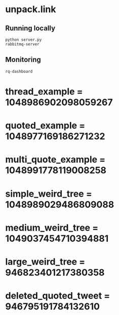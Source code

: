 # unpack.link

## Running locally
```
python server.py
rabbitmq-server
```

## Monitoring
```
rq-dashboard
```

# thread_example = 1048986902098059267
# quoted_example = 1048977169186271232
# multi_quote_example = 1048991778119008258
# simple_weird_tree = 1048989029486809088
# medium_weird_tree = 1049037454710394881
# large_weird_tree = 946823401217380358
# deleted_quoted_tweet = 946795191784132610


